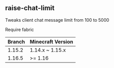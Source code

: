 ## raise-chat-limit

Tweaks client chat message limit from 100 to 5000

Require fabric

|Branch|Minecraft Version|
|------|-----------------|
|1.15.2|1.14.x ~ 1.15.x|
|1.16.5|\>= 1.16|
